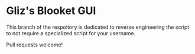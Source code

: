 # Gliz's Blooket GUI
This branch of the respoitory is dedicated to reverse engineering the script to not require a specialized script for your username.

Pull requests welcome!
